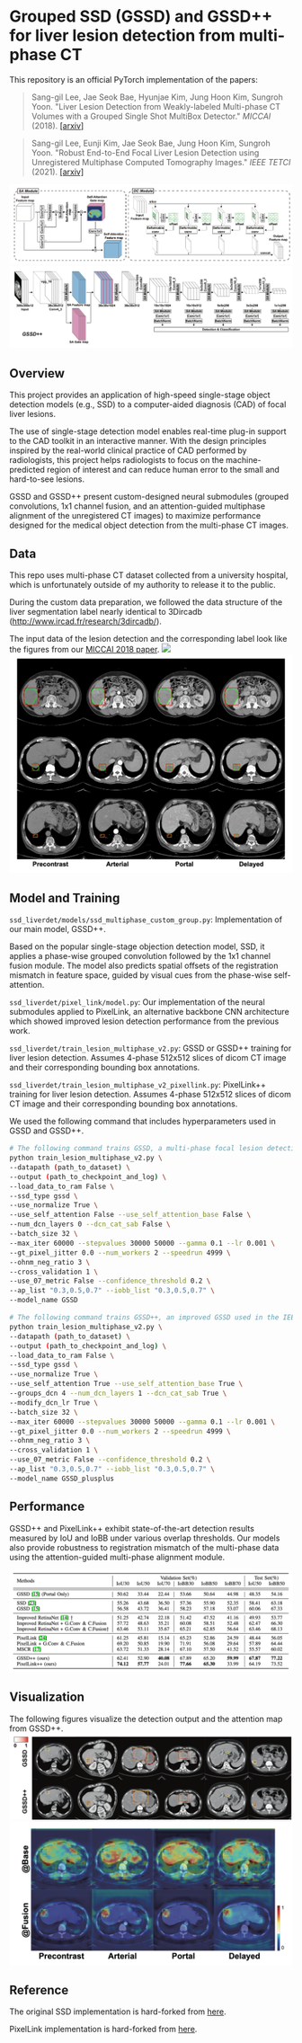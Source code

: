 # Grouped SSD (GSSD) and GSSD++ for liver lesion detection from multi-phase CT

This repository is an official PyTorch implementation of the papers:

> Sang-gil Lee, Jae Seok Bae, Hyunjae Kim, Jung Hoon Kim, Sungroh Yoon. "Liver Lesion Detection from Weakly-labeled Multi-phase CT Volumes with a Grouped Single Shot MultiBox Detector." _MICCAI_ (2018).
>[[arxiv]](https://arxiv.org/abs/1807.00436)
>

> Sang-gil Lee, Eunji Kim, Jae Seok Bae, Jung Hoon Kim, Sungroh Yoon. "Robust End-to-End Focal Liver Lesion Detection using Unregistered Multiphase Computed Tomography Images." _IEEE TETCI_ (2021).
>[[arxiv]](https://arxiv.org/abs/2112.01535)
>
>

![](./pics/gssdpp5.png)
![](./pics/gssdpp1.png)

## Overview
This project provides an application of high-speed single-stage object detection models (e.g., SSD) to a computer-aided diagnosis (CAD) of focal liver lesions.

The use of single-stage detection model enables real-time plug-in support to the CAD toolkit in an interactive manner. With the design principles inspired by the real-world clinical practice of CAD performed by radiologists, this project helps radiologists to focus on the machine-predicted region of interest and can reduce human error to the small and hard-to-see lesions.

GSSD and GSSD++ present custom-designed neural submodules (grouped convolutions, 1x1 channel fusion, and an attention-guided multiphase alignment of the unregistered CT images) to maximize performance designed for the medical object detection from the multi-phase CT images.


## Data

This repo uses multi-phase CT dataset collected from a university hospital, which is unfortunately outside of my authority to release it to the public.

During the custom data preparation, we followed the data structure of the liver segmentation label nearly identical to 3Dircadb (http://www.ircad.fr/research/3dircadb/).

The input data of the lesion detection and the corresponding label look like the figures from our [MICCAI 2018 paper](https://arxiv.org/abs/1807.00436).
![](./pics/figure1.png)
![](./pics/gssdpp6.png)


## Model and Training 

`ssd_liverdet/models/ssd_multiphase_custom_group.py`: Implementation of our main model, GSSD++.

Based on the popular single-stage objection detection model, SSD, it applies a phase-wise grouped convolution followed by the 1x1 channel fusion module. The model also predicts spatial offsets of the registration mismatch in feature space, guided by visual cues from the phase-wise self-attention.

`ssd_liverdet/pixel_link/model.py`: Our implementation of the neural submodules applied to PixelLink, an alternative backbone CNN architecture which showed improved lesion detection performance from the previous work.

`ssd_liverdet/train_lesion_multiphase_v2.py`: GSSD or GSSD++ training for liver lesion detection. Assumes 4-phase 512x512 slices of dicom CT image and their corresponding bounding box annotations.

`ssd_liverdet/train_lesion_multiphase_v2_pixellink.py`: PixelLink++ training for liver lesion detection. Assumes 4-phase 512x512 slices of dicom CT image and their corresponding bounding box annotations.


We used the following command that includes hyperparameters used in GSSD and GSSD++.

```bash
# The following command trains GSSD, a multi-phase focal lesion detection model used in the MICCAI 2018 paper.
python train_lesion_multiphase_v2.py \
--datapath (path_to_dataset) \
--output (path_to_checkpoint_and_log) \
--load_data_to_ram False \
--ssd_type gssd \
--use_normalize True \
--use_self_attention False --use_self_attention_base False \
--num_dcn_layers 0 --dcn_cat_sab False \
--batch_size 32 \
--max_iter 60000 --stepvalues 30000 50000 --gamma 0.1 --lr 0.001 \
--gt_pixel_jitter 0.0 --num_workers 2 --speedrun 4999 \
--ohnm_neg_ratio 3 \
--cross_validation 1 \
--use_07_metric False --confidence_threshold 0.2 \
--ap_list "0.3,0.5,0.7" --iobb_list "0.3,0.5,0.7" \
--model_name GSSD
```

```bash
# The following command trains GSSD++, an improved GSSD used in the IEEE TETCI 2021 paper.
python train_lesion_multiphase_v2.py \
--datapath (path_to_dataset) \
--output (path_to_checkpoint_and_log) \
--load_data_to_ram False \
--ssd_type gssd \
--use_normalize True \
--use_self_attention True --use_self_attention_base True \
--groups_dcn 4 --num_dcn_layers 1 --dcn_cat_sab True \
--modify_dcn_lr True \
--batch_size 32 \
--max_iter 60000 --stepvalues 30000 50000 --gamma 0.1 --lr 0.001 \
--gt_pixel_jitter 0.0 --num_workers 2 --speedrun 4999 \
--ohnm_neg_ratio 3 \
--cross_validation 1 \
--use_07_metric False --confidence_threshold 0.2 \
--ap_list "0.3,0.5,0.7" --iobb_list "0.3,0.5,0.7" \
--model_name GSSD_plusplus
```

## Performance

GSSD++ and PixelLink++ exhibit state-of-the-art detection results measured by IoU and IoBB under various overlap thresholds. Our models also provide robustness to registration mismatch of the multi-phase data using the attention-guided multi-phase alignment module.

![](./pics/gssdpp4.png)

## Visualization

The following figures visualize the detection output and the attention map from GSSD++. 
![](./pics/gssdpp3.png)
![](./pics/gssdpp2.png)


## Reference
The original SSD implementation is hard-forked from [here](https://github.com/amdegroot/ssd.pytorch).

PixelLink implementation is hard-forked from [here](https://github.com/cheerss/PixelLink-with-pytorch).
